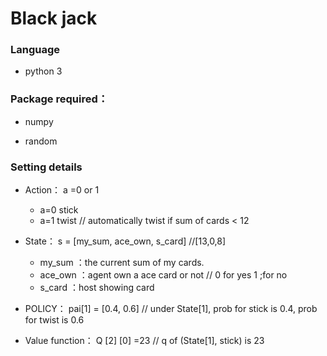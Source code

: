 # Black jack



### Language

- python 3

### Package required：

- numpy

- random

### Setting details
- Action： a =0 or 1
  + a=0  stick 
  + a=1  twist // automatically twist if sum of cards < 12

- State：  s = [my_sum, ace_own, s_card]   //[13,0,8]
  + my_sum  ：the current sum of my cards.  
  + ace_own ：agent own a ace card or not      // 0 for yes 1 ;for no
  + s_card     ：host showing card

- POLICY： pai[1] = [0.4, 0.6]                 //  under State[1], prob for stick is 0.4, prob for twist is 0.6

- Value function：  Q [2] [0]  =23          //  q of (State[1], stick) is 23 
